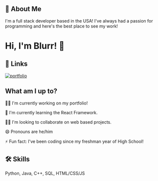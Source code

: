 
## 🚀 About Me
I'm a full stack developer based in the USA! I've always had a passion for programming and here's the best place to see my work!


# Hi, I'm Blurr! 👋


## 🔗 Links
[![portfolio](https://img.shields.io/badge/my_portfolio-000?style=for-the-badge&logo=ko-fi&logoColor=white)](https://blurr.info/)


## What am I up to?
👩‍💻 I'm currently working on my portfolio!

🧠 I'm currently learning the React Framework.

👯‍♀️ I'm looking to collaborate on web based projects.

😄 Pronouns are he/him

⚡️ Fun fact: I've been coding since my freshman year of High School!


## 🛠 Skills
Python, Java, C++, SQL, HTML/CSS/JS

